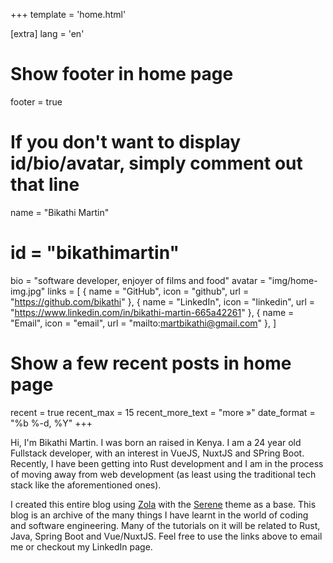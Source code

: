 +++
template = 'home.html'

[extra]
lang = 'en'

# Show footer in home page
footer = true

# If you don't want to display id/bio/avatar, simply comment out that line
name = "Bikathi Martin"
# id = "bikathimartin"
bio = "software developer, enjoyer of films and food"
avatar = "img/home-img.jpg"
links = [
    { name = "GitHub", icon = "github", url = "https://github.com/bikathi" },
    { name = "LinkedIn", icon = "linkedin", url = "https://www.linkedin.com/in/bikathi-martin-665a42261" },
    { name = "Email", icon = "email", url = "mailto:martbikathi@gmail.com" },
]

# Show a few recent posts in home page
recent = true
recent_max = 15
recent_more_text = "more »"
date_format = "%b %-d, %Y"
+++

Hi, I'm Bikathi Martin. I was born an raised in Kenya. I am a 24 year old Fullstack developer, with an interest in VueJS, 
NuxtJS and SPring Boot. Recently, I have been getting into Rust development and I am in the process of moving away from web development 
(as least using the traditional tech stack like the aforementioned ones).

I created this entire blog using [Zola](https://www.getzola.org/) with the [Serene](https://github.com/isunjn/serene) theme as a base. 
This blog is an archive of the many things I have learnt in the world of coding and software engineering. Many of the tutorials
on it will be related to Rust, Java, Spring Boot and Vue/NuxtJS. Feel free to use the links above to email me or checkout my LinkedIn page. 